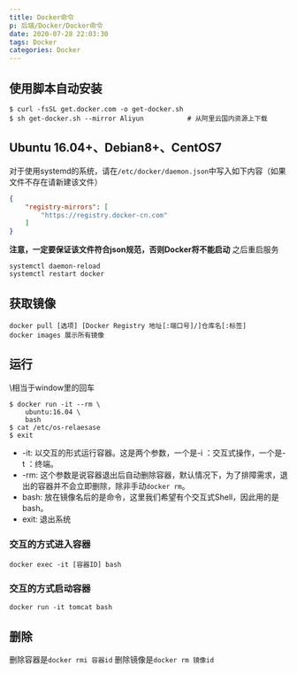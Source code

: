 ```yaml
---
title: Docker命令
p: 后端/Docker/Docker命令
date: 2020-07-28 22:03:30
tags: Docker
categories: Docker
---
```

## 使用脚本自动安装

```shell
$ curl -fsSL get.docker.com -o get-docker.sh
$ sh get-docker.sh --mirror Aliyun           # 从阿里云国内资源上下载
```

## Ubuntu 16.04+、Debian8+、CentOS7

对于使用systemd的系统，请在`/etc/docker/daemon.json`中写入如下内容（如果文件不存在请新建该文件）

```json
{
    "registry-mirrors": [
        "https://registry.docker-cn.com"
    ]
}
```

**注意，一定要保证该文件符合json规范，否则Docker将不能启动**
之后重启服务

```shell
systemctl daemon-reload
systemctl restart docker
```

## 获取镜像

```docker
docker pull [选项] [Docker Registry 地址[:端口号]/]仓库名[:标签]
docker images 展示所有镜像
```

## 运行

\相当于window里的回车

```docker
$ docker run -it --rm \
    ubuntu:16.04 \
    bash
$ cat /etc/os-relaesase
$ exit
```

- -it: 以交互的形式运行容器。这是两个参数，一个是-i ：交互式操作，一个是-t ：终端。
- -rm: 这个参数是说容器退出后自动删除容器，默认情况下，为了排障需求，退出的容器并不会立即删除，除非手动`docker rm`。
- bash: 放在镜像名后的是命令，这里我们希望有个交互式Shell，因此用的是bash。
- exit: 退出系统

### 交互的方式进入容器

`docker exec -it [容器ID] bash`

### 交互的方式启动容器

`docker run -it tomcat bash`

## 删除

删除容器是`docker rmi 容器id`
删除镜像是`docker rm 镜像id`
